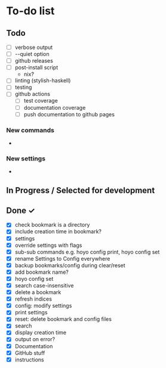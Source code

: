 # To-do list

## Todo

- [ ] verbose output
- [ ] --quiet option
- [ ] github releases
- [ ] post-install script
    - nix?
- [ ] linting (stylish-haskell)
- [ ] testing
- [ ] github actions
    - [ ] test coverage
    - [ ] documentation coverage
    - [ ] push documentation to github pages

### New commands

-

### New settings

-

## In Progress / Selected for development


## Done ✓

- [x] check bookmark is a directory
- [x] include creation time in bookmark?
- [x] settings
- [x] override settings with flags
- [x] sub-sub commands e.g. hoyo config print, hoyo config set
- [x] rename Settings to Config everywhere
- [x] backup bookmarks/config during clear/reset
- [x] add bookmark name?
- [x] hoyo config set
- [x] search case-insensitive
- [x] delete a bookmark
- [x] refresh indices
- [x] config: modify settings
- [x] print settings
- [x] reset: delete bookmark and config files
- [x] search
- [x] display creation time
- [x] output on error?
- [x] Documentation
- [x] GitHub stuff
- [x] instructions
